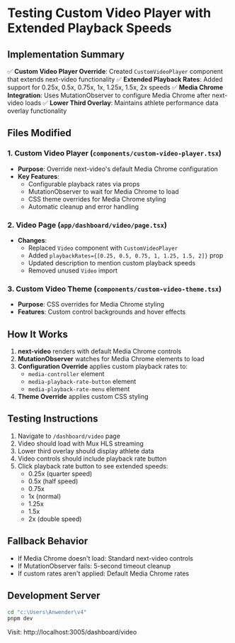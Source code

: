 # Testing Custom Video Player with Extended Playback Speeds

## Implementation Summary

✅ **Custom Video Player Override**: Created `CustomVideoPlayer` component that extends next-video functionality
✅ **Extended Playback Rates**: Added support for 0.25x, 0.5x, 0.75x, 1x, 1.25x, 1.5x, 2x speeds
✅ **Media Chrome Integration**: Uses MutationObserver to configure Media Chrome after next-video loads
✅ **Lower Third Overlay**: Maintains athlete performance data overlay functionality

## Files Modified

### 1. **Custom Video Player** (`components/custom-video-player.tsx`)
- **Purpose**: Override next-video's default Media Chrome configuration
- **Key Features**:
  - Configurable playback rates via props
  - MutationObserver to wait for Media Chrome to load
  - CSS theme overrides for Media Chrome styling
  - Automatic cleanup and error handling

### 2. **Video Page** (`app/dashboard/video/page.tsx`)
- **Changes**: 
  - Replaced `Video` component with `CustomVideoPlayer`
  - Added `playbackRates={[0.25, 0.5, 0.75, 1, 1.25, 1.5, 2]}` prop
  - Updated description to mention custom playback speeds
  - Removed unused `Video` import

### 3. **Custom Video Theme** (`components/custom-video-theme.tsx`)
- **Purpose**: CSS overrides for Media Chrome styling
- **Features**: Custom control backgrounds and hover effects

## How It Works

1. **next-video** renders with default Media Chrome controls
2. **MutationObserver** watches for Media Chrome elements to load
3. **Configuration Override** applies custom playback rates to:
   - `media-controller` element
   - `media-playback-rate-button` element  
   - `media-playback-rate-menu` element
4. **Theme Override** applies custom CSS styling

## Testing Instructions

1. Navigate to `/dashboard/video` page
2. Video should load with Mux HLS streaming
3. Lower third overlay should display athlete data
4. Video controls should include playback rate button
5. Click playback rate button to see extended speeds:
   - 0.25x (quarter speed)
   - 0.5x (half speed)
   - 0.75x
   - 1x (normal)
   - 1.25x
   - 1.5x
   - 2x (double speed)

## Fallback Behavior

- If Media Chrome doesn't load: Standard next-video controls
- If MutationObserver fails: 5-second timeout cleanup
- If custom rates aren't applied: Default Media Chrome rates

## Development Server

```bash
cd "c:\Users\Anwender\v4"
pnpm dev
```

Visit: http://localhost:3005/dashboard/video
